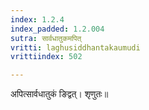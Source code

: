 ```yaml
---
index: 1.2.4
index_padded: 1.2.004
sutra: सार्वधातुकमपित्
vritti: laghusiddhantakaumudi
vrittiindex: 502

---
```

अपित्सार्वधातुकं ङिद्वत्। शृणुतः॥